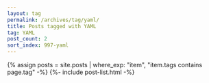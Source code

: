```yaml
---
layout: tag
permalink: /archives/tag/yaml/
title: Posts tagged with YAML
tag: YAML
post_count: 2
sort_index: 997-yaml
---
```

{% assign posts = site.posts | where_exp: "item", "item.tags contains page.tag" -%}
{%- include post-list.html -%}
